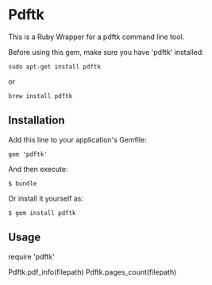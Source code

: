 # Pdftk

This is a Ruby Wrapper for a pdftk command line tool.

Before using this gem, make sure you have 'pdftk' installed:

    sudo apt-get install pdftk

or

    brew install pdftk

## Installation

Add this line to your application's Gemfile:

    gem 'pdftk'

And then execute:

    $ bundle

Or install it yourself as:

    $ gem install pdftk

## Usage

require 'pdftk'

Pdftk.pdf_info(filepath)
Pdftk.pages_count(filepath)
